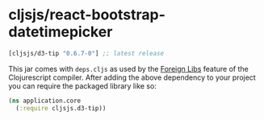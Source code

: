 # cljsjs/react-bootstrap-datetimepicker
[](dependency)
```clojure
[cljsjs/d3-tip "0.6.7-0"] ;; latest release
```
[](/dependency)

This jar comes with `deps.cljs` as used by the [Foreign Libs][flibs] feature
of the Clojurescript compiler. After adding the above dependency to your project
you can require the packaged library like so:

```clojure
(ns application.core
  (:require cljsjs.d3-tip))
```
[flibs]: https://github.com/clojure/clojurescript/wiki/Packaging-Foreign-Dependencies
